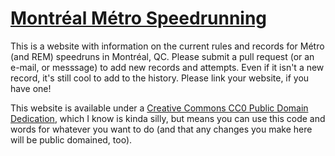 # [Montréal Métro Speedrunning](https://speed.encours.xyz)

This is a website with information on the current rules and records for Métro (and REM) speedruns in Montréal, QC. Please submit a pull request (or an e-mail, or messsage) to add new records and attempts. Even if it isn't a new record, it's still cool to add to the history. Please link your website, if you have one! 

This website is available under a [Creative Commons CC0 Public Domain Dedication](COPYING), which I know is kinda silly, but means you can use this code and words for whatever you want to do (and that any changes you make here will be public domained, too).